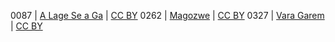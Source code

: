 0087 | [A Lage Se a Ga](http://africanstorybook.org/reader.php?id=18209&d=0&a=1) | [CC BY](https://creativecommons.org/licenses/by/3.0/)
0262 | [Magozwe](http://africanstorybook.org/reader.php?id=18229&d=0&a=1) | [CC BY](https://creativecommons.org/licenses/by/4.0/)
0327 | [Vara Garem](http://africanstorybook.org/reader.php?id=18208&d=0&a=1) | [CC BY](https://creativecommons.org/licenses/by/3.0/)
